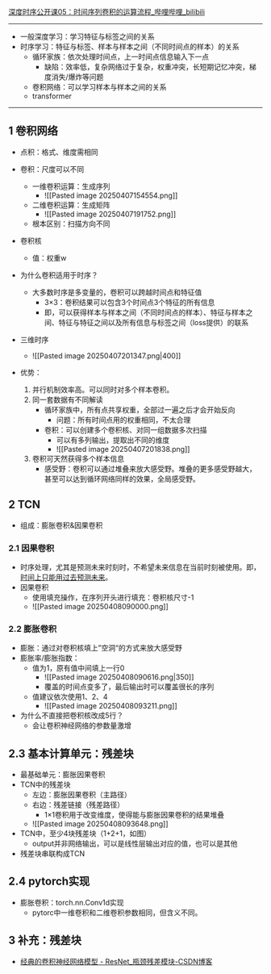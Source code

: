 [深度时序公开课05：时间序列卷积的运算流程_哔哩哔哩_bilibili](https://www.bilibili.com/video/BV1QN4y1U74r?spm_id_from=333.788.videopod.sections&vd_source=f4caa78415ad4ae0c1dfa74cb0eef9ec)

---

- 一般深度学习：学习特征与标签之间的关系
- 时序学习：特征与标签、样本与样本之间（不同时间点的样本）的关系
	- 循环家族：依次处理时间点，上一时间点信息输入下一点
		- 缺陷：效率低，复杂网络过于复杂，权重冲突，长短期记忆冲突，梯度消失/爆炸等问题
	- 卷积网络：可以学习样本与样本之间的关系
	- transformer

---

## 1 卷积网络

- 点积：格式、维度需相同
- 卷积：尺度可以不同
	- 一维卷积运算：生成序列
		- ![[Pasted image 20250407154554.png]]
	- 二维卷积运算：生成矩阵
		- ![[Pasted image 20250407191752.png]]
	- 根本区别：扫描方向不同

- 卷积核
	- 值：权重w


- 为什么卷积适用于时序？
	- 大多数时序是多变量的，卷积可以跨越时间点和特征值
		- 3×3：卷积结果可以包含3个时间点3个特征的所有信息
		- 即，可以获得样本与样本之间（不同时间点的样本）、特征与样本之间、特征与特征之间以及所有信息与标签之间（loss提供）的联系

- 三维时序
	- ![[Pasted image 20250407201347.png|400]]

- 优势：
	1. 并行机制效率高。可以同时对多个样本卷积。
	2. 同一套数据有不同解读
		- 循环家族中，所有点共享权重，全部过一遍之后才会开始反向
			- 问题：所有时间点用的权重相同，不太合理
		- 卷积：可以创建多个卷积核、对同一组数据多次扫描
			- 可以有多列输出，提取出不同的维度
			- ![[Pasted image 20250407201838.png]]
	3. 卷积可天然获得多个样本信息
		- 感受野：卷积可以通过堆叠来放大感受野。堆叠的更多感受野越大，甚至可以达到循环网络同样的效果，全局感受野。




## 2 TCN

- 组成：膨胀卷积&因果卷积

### 2.1 因果卷积

- 时序处理，尤其是预测未来时刻时，不希望未来信息在当前时刻被使用。即，<u>时间上只能用过去预测未来</u>。
- 因果卷积
	- 使用填充操作，在序列开头进行填充：卷积核尺寸-1
	- ![[Pasted image 20250408090000.png]]


### 2.2 膨胀卷积

- 膨胀：通过对卷积核填上”空洞“的方式来放大感受野
- 膨胀率/膨胀指数：
	- 值为1，原有值中间填上一行0
		- ![[Pasted image 20250408090616.png|350]]
		- 覆盖的时间点变多了，最后输出时可以覆盖很长的序列
	- 值建议依次使用1、2、4
		- ![[Pasted image 20250408093211.png]]
- 为什么不直接把卷积核改成5行？
	- 会让卷积神经网络的参数量激增

## 2.3 基本计算单元：残差块


- 最基础单元：膨胀因果卷积
- TCN中的残差块
	- 左边：膨胀因果卷积（主路径）
	- 右边：残差链接（残差路径）
		- 1×1卷积用于改变维度，使得能与膨胀因果卷积的结果堆叠
	- ![[Pasted image 20250408093648.png]]
- TCN中，至少4块残差块（1+2+1，如图）
	- output并非网络输出，可以是线性层输出对应的值，也可以是其他
-  残差块串联构成TCN


## 2.4 pytorch实现

- 膨胀卷积：torch.nn.Conv1d实现
	- pytorc中一维卷积和二维卷积参数相同，但含义不同。







## 3 补充：残差块


- [经典的卷积神经网络模型 - ResNet_瓶颈残差模块-CSDN博客](https://blog.csdn.net/flyfish1986/article/details/140117215)